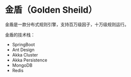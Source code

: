 # 金盾（Golden Sheild）

金盾是一款分布式规则引擎，支持百万级因子，十万级规则运行。

金盾的技术栈：
- SpringBoot
- Ant Design
- Akka Cluster
- Akka Persistence
- MongoDB
- Redis